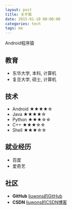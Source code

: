 ```yaml
---
layout: post
title: 关于我
date: 2015-01-10 00:00:00
categories: tech
tags: me
---
```


Android程序猿

## 教育

- 东华大学, 本科, 计算机
- 复旦大学, 硕士, 计算机

## 技术

- Android ★★★★☆
- Java ★★★★☆
- Python ★★★☆☆
- C++ ★★★☆☆
- Shell ★★★☆☆

## 就业经历

- 百度
- 爱奇艺


## 社区

- **GitHub** [liuwons的GitHub](https://github.com/liuwons)
- **CSDN** [liuwons的CSDN博客](http://blog.csdn.net/tobacco5648)
